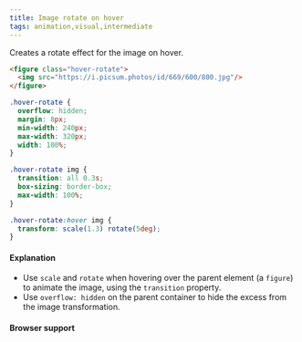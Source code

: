 ```yaml
---
title: Image rotate on hover
tags: animation,visual,intermediate
---
```


Creates a rotate effect for the image on hover.

```html
<figure class="hover-rotate">
  <img src="https://i.picsum.photos/id/669/600/800.jpg"/>
</figure>
```

```css
.hover-rotate {
  overflow: hidden;
  margin: 8px;
  min-width: 240px;
  max-width: 320px;
  width: 100%;
}

.hover-rotate img {
  transition: all 0.3s;
  box-sizing: border-box;
  max-width: 100%;
}

.hover-rotate:hover img {
  transform: scale(1.3) rotate(5deg);
}
```

#### Explanation

- Use `scale` and `rotate` when hovering over the parent element (a `figure`) to animate the image, using the `transition` property.
- Use `overflow: hidden` on the parent container to hide the excess from the image transformation.

#### Browser support

